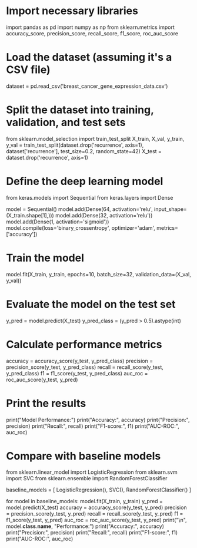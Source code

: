 # Import necessary libraries
import pandas as pd
import numpy as np
from sklearn.metrics import accuracy_score, precision_score, recall_score, f1_score, roc_auc_score

# Load the dataset (assuming it's a CSV file)
dataset = pd.read_csv('breast_cancer_gene_expression_data.csv')

# Split the dataset into training, validation, and test sets
from sklearn.model_selection import train_test_split
X_train, X_val, y_train, y_val = train_test_split(dataset.drop('recurrence', axis=1), dataset['recurrence'], test_size=0.2, random_state=42)
X_test = dataset.drop('recurrence', axis=1)

# Define the deep learning model
from keras.models import Sequential
from keras.layers import Dense

model = Sequential()
model.add(Dense(64, activation='relu', input_shape=(X_train.shape[1],)))
model.add(Dense(32, activation='relu'))
model.add(Dense(1, activation='sigmoid'))
model.compile(loss='binary_crossentropy', optimizer='adam', metrics=['accuracy'])

# Train the model
model.fit(X_train, y_train, epochs=10, batch_size=32, validation_data=(X_val, y_val))

# Evaluate the model on the test set
y_pred = model.predict(X_test)
y_pred_class = (y_pred > 0.5).astype(int)

# Calculate performance metrics
accuracy = accuracy_score(y_test, y_pred_class)
precision = precision_score(y_test, y_pred_class)
recall = recall_score(y_test, y_pred_class)
f1 = f1_score(y_test, y_pred_class)
auc_roc = roc_auc_score(y_test, y_pred)

# Print the results
print("Model Performance:")
print("Accuracy:", accuracy)
print("Precision:", precision)
print("Recall:", recall)
print("F1-score:", f1)
print("AUC-ROC:", auc_roc)

# Compare with baseline models
from sklearn.linear_model import LogisticRegression
from sklearn.svm import SVC
from sklearn.ensemble import RandomForestClassifier

baseline_models = [
    LogisticRegression(),
    SVC(),
    RandomForestClassifier()
]

for model in baseline_models:
    model.fit(X_train, y_train)
    y_pred = model.predict(X_test)
    accuracy = accuracy_score(y_test, y_pred)
    precision = precision_score(y_test, y_pred)
    recall = recall_score(y_test, y_pred)
    f1 = f1_score(y_test, y_pred)
    auc_roc = roc_auc_score(y_test, y_pred)
    print("\n", model.__class__.__name__, "Performance:")
    print("Accuracy:", accuracy)
    print("Precision:", precision)
    print("Recall:", recall)
    print("F1-score:", f1)
    print("AUC-ROC:", auc_roc) 
